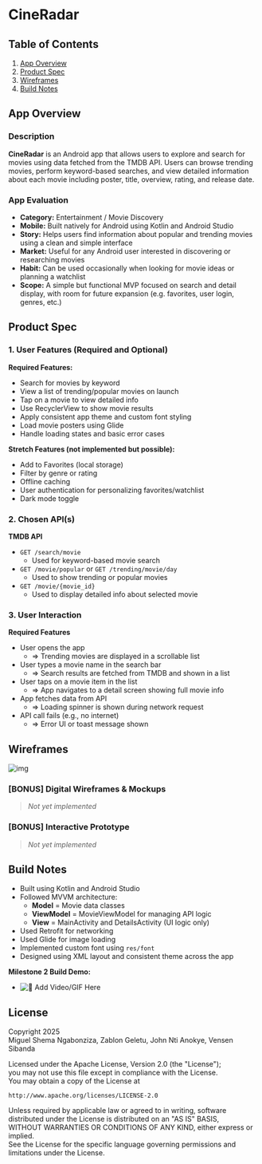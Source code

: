 # **CineRadar**

## Table of Contents

1. [App Overview](#App-Overview)  
2. [Product Spec](#Product-Spec)  
3. [Wireframes](#Wireframes)  
4. [Build Notes](#Build-Notes)  

## App Overview

### Description 

**CineRadar** is an Android app that allows users to explore and search for movies using data fetched from the TMDB API. Users can browse trending movies, perform keyword-based searches, and view detailed information about each movie including poster, title, overview, rating, and release date.

### App Evaluation

- **Category:** Entertainment / Movie Discovery  
- **Mobile:** Built natively for Android using Kotlin and Android Studio  
- **Story:** Helps users find information about popular and trending movies using a clean and simple interface  
- **Market:** Useful for any Android user interested in discovering or researching movies  
- **Habit:** Can be used occasionally when looking for movie ideas or planning a watchlist  
- **Scope:** A simple but functional MVP focused on search and detail display, with room for future expansion (e.g. favorites, user login, genres, etc.)

## Product Spec

### 1. User Features (Required and Optional)

**Required Features:**

- Search for movies by keyword  
- View a list of trending/popular movies on launch  
- Tap on a movie to view detailed info  
- Use RecyclerView to show movie results  
- Apply consistent app theme and custom font styling  
- Load movie posters using Glide  
- Handle loading states and basic error cases

**Stretch Features (not implemented but possible):**

- Add to Favorites (local storage)  
- Filter by genre or rating  
- Offline caching  
- User authentication for personalizing favorites/watchlist  
- Dark mode toggle  

### 2. Chosen API(s)

**TMDB API**  
- `GET /search/movie`  
  - Used for keyword-based movie search  
- `GET /movie/popular` or `GET /trending/movie/day`  
  - Used to show trending or popular movies  
- `GET /movie/{movie_id}`  
  - Used to display detailed info about selected movie  

### 3. User Interaction

**Required Features**

- User opens the app  
  - => Trending movies are displayed in a scrollable list  
- User types a movie name in the search bar  
  - => Search results are fetched from TMDB and shown in a list  
- User taps on a movie item in the list  
  - => App navigates to a detail screen showing full movie info  
- App fetches data from API  
  - => Loading spinner is shown during network request  
- API call fails (e.g., no internet)  
  - => Error UI or toast message shown

## Wireframes

<!-- Replace the URL below with your actual uploaded image URL -->
![img](https://i.imgur.com/b72jzer.gif)

### [BONUS] Digital Wireframes & Mockups

> *Not yet implemented*

### [BONUS] Interactive Prototype

> *Not yet implemented*

## Build Notes

- Built using Kotlin and Android Studio  
- Followed MVVM architecture:  
  - **Model** = Movie data classes  
  - **ViewModel** = MovieViewModel for managing API logic  
  - **View** = MainActivity and DetailsActivity (UI logic only)  
- Used Retrofit for networking  
- Used Glide for image loading  
- Implemented custom font using `res/font`  
- Designed using XML layout and consistent theme across the app  

**Milestone 2 Build Demo:**  
- ![🎥 Add Video/GIF Here](https://imgur.com/a/ijFtxXL.gif)

## License

Copyright 2025  
Miguel Shema Ngabonziza, Zablon Geletu, John Nti Anokye, Vensen Sibanda

Licensed under the Apache License, Version 2.0 (the "License");  
you may not use this file except in compliance with the License.  
You may obtain a copy of the License at

    http://www.apache.org/licenses/LICENSE-2.0

Unless required by applicable law or agreed to in writing, software  
distributed under the License is distributed on an "AS IS" BASIS,  
WITHOUT WARRANTIES OR CONDITIONS OF ANY KIND, either express or implied.  
See the License for the specific language governing permissions and  
limitations under the License.
